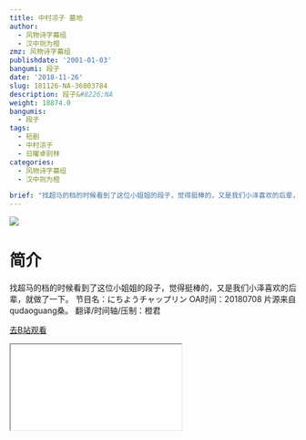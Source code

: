 ```yaml
---
title: 中村凉子 墓地
author:
  - 风物诗字幕组
  - 汉中则为橙
zmz: 风物诗字幕组
publishdate: '2001-01-03'
bangumi: 段子
date: '2018-11-26'
slug: 181126-NA-36803784
description: 段子&#8226;NA
weight: 18874.0
bangumis:
  - 段子
tags:
  - 短剧
  - 中村涼子
  - 日曜卓别林
categories:
  - 风物诗字幕组
  - 汉中则为橙

brief: "找超马的档的时候看到了这位小姐姐的段子，觉得挺棒的，又是我们小泽喜欢的后辈，就做了一下。 节目名：にちようチャップリン OA时间：20180708 片源来自qudaoguang桑。 翻译/时间轴/压制：橙君"
---
```

![](https://i.imgur.com/z1EfdWN.jpg)
# 简介  
找超马的档的时候看到了这位小姐姐的段子，觉得挺棒的，又是我们小泽喜欢的后辈，就做了一下。
节目名：にちようチャップリン
OA时间：20180708
片源来自qudaoguang桑。
翻译/时间轴/压制：橙君  

[去B站观看](https://www.bilibili.com/video/av36803784/)
<div class ="resp-container"><iframe class="testiframe" src="//player.bilibili.com/player.html?aid=36803784"", scrolling="no", allowfullscreen="true" > </iframe></div> 
